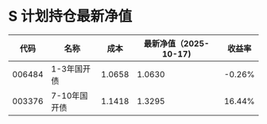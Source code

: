 # S 计划持仓最新净值
| 代码 | 名称 | 成本 | 最新净值（2025-10-17) | 收益率 |
| --- | --- | --- | --- | --- |
| 006484 | 1-3年国开债 | 1.0658 | 1.0630 | -0.26% |
| 003376 | 7-10年国开债 | 1.1418 | 1.3295 | 16.44% |
